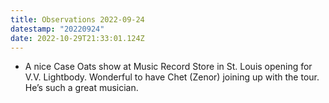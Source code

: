 ```yaml
---
title: Observations 2022-09-24
datestamp: "20220924"
date: 2022-10-29T21:33:01.124Z
---
```

- A nice Case Oats show at Music Record Store in St. Louis opening for V.V. Lightbody. Wonderful to have Chet (Zenor) joining up with the tour. He’s such a great musician.